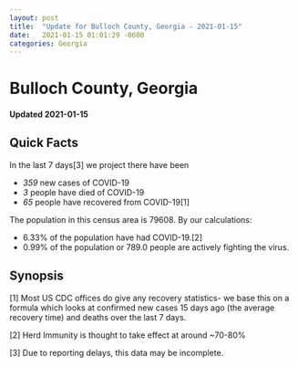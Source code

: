 ```yaml
---
layout: post
title:  "Update for Bulloch County, Georgia - 2021-01-15"
date:   2021-01-15 01:01:29 -0600
categories: Georgia
---
```


# Bulloch County, Georgia
#### Updated 2021-01-15

## Quick Facts

In the last 7 days[3] we project there have been
- *359* new cases of COVID-19
- *3* people have died of COVID-19
- *65* people have recovered from COVID-19[1]

The population in this census area is 79608. By our calculations:
- 6.33% of the population have had COVID-19.[2]
- 0.99% of the population or 789.0 people are actively fighting the virus.

## Synopsis




[1] Most US CDC offices do give any recovery statistics- we base this on a formula which looks at confirmed new cases
15 days ago (the average recovery time) and deaths over the last 7 days.

[2] Herd Immunity is thought to take effect at around ~70-80%

[3] Due to reporting delays, this data may be incomplete.
 
    